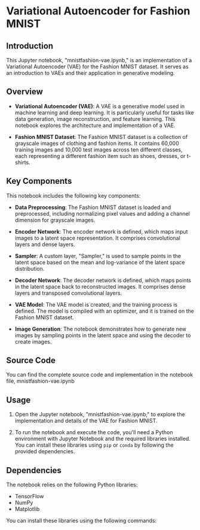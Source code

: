 # Variational Autoencoder for Fashion MNIST

## Introduction

This Jupyter notebook, "mnistfashion-vae.ipynb," is an implementation of a Variational Autoencoder (VAE) for the Fashion MNIST dataset. It serves as an introduction to VAEs and their application in generative modeling.

## Overview

- **Variational Autoencoder (VAE)**: A VAE is a generative model used in machine learning and deep learning. It is particularly useful for tasks like data generation, image reconstruction, and feature learning. This notebook explores the architecture and implementation of a VAE.

- **Fashion MNIST Dataset**: The Fashion MNIST dataset is a collection of grayscale images of clothing and fashion items. It contains 60,000 training images and 10,000 test images across ten different classes, each representing a different fashion item such as shoes, dresses, or t-shirts.

## Key Components

This notebook includes the following key components:

- **Data Preprocessing**: The Fashion MNIST dataset is loaded and preprocessed, including normalizing pixel values and adding a channel dimension for grayscale images.

- **Encoder Network**: The encoder network is defined, which maps input images to a latent space representation. It comprises convolutional layers and dense layers.

- **Sampler**: A custom layer, "Sampler," is used to sample points in the latent space based on the mean and log-variance of the latent space distribution.

- **Decoder Network**: The decoder network is defined, which maps points in the latent space back to reconstructed images. It comprises dense layers and transposed convolutional layers.

- **VAE Model**: The VAE model is created, and the training process is defined. The model is compiled with an optimizer, and it is trained on the Fashion MNIST dataset.

- **Image Generation**: The notebook demonstrates how to generate new images by sampling points in the latent space and using the decoder to create images.

## Source Code

You can find the complete source code and implementation in the notebook file, mnistfashion-vae.ipynb

## Usage

1. Open the Jupyter notebook, "mnistfashion-vae.ipynb," to explore the implementation and details of the VAE for Fashion MNIST.

2. To run the notebook and execute the code, you'll need a Python environment with Jupyter Notebook and the required libraries installed. You can install these libraries using `pip` or `conda` by following the provided dependencies.

## Dependencies

The notebook relies on the following Python libraries:

- TensorFlow
- NumPy
- Matplotlib

You can install these libraries using the following commands:

